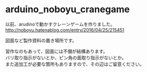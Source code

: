 # arduino_noboyu_cranegame

以前、arudinoで動かすクレーンゲームを作りました。
http://noboyu.hatenablog.com/entry/2016/04/25/215451

図面など製作資料の置き場所です。

習作なのもあって、図面には不備が結構あります。  
バリ取り指示がないとか、ピン角の面取り指示がないとか。  
また追加工が必要な箇所もありますので、その辺はご留意ください。
